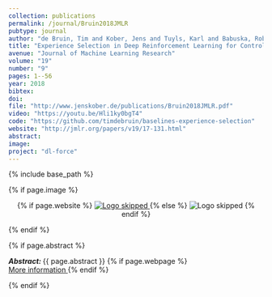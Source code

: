 ```yaml
---
collection: publications
permalink: /journal/Bruin2018JMLR
pubtype: journal
author: "de Bruin, Tim and Kober, Jens and Tuyls, Karl and Babuska, Robert"
title: "Experience Selection in Deep Reinforcement Learning for Control"
avenue: "Journal of Machine Learning Research"
volume: "19"
number: "9"
pages: 1--56
year: 2018
bibtex: 
doi: 
file: "http://www.jenskober.de/publications/Bruin2018JMLR.pdf"
video: "https://youtu.be/Hli1ky0bgT4"
code: "https://github.com/timdebruin/baselines-experience-selection"
website: "http://jmlr.org/papers/v19/17-131.html"
abstract: 
image: 
project: "dl-force"
---
```

{% include base_path %}

{% if page.image %}
<p align="center">
{% if page.website %}
<a href="{{ page.website }}"> <img src="{{  page.image }}" alt="Logo skipped" style="max-height:200px"/> </a>
{% else %}
<img src="{{  page.image }}" alt="Logo skipped" />
{% endif %}
</p>
{% endif %}

{% if page.abstract %}
<p> <strong> <em> Abstract: </em> </strong> {{ page.abstract }}
    {% if page.webpage %}
        <a href="{{ page.website}}"> <br> More information </a>
    {% endif %}
</p>
{% endif %}
